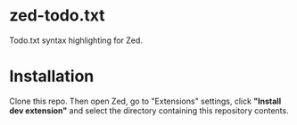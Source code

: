 # zed-todo.txt

Todo.txt syntax highlighting for Zed.

# Installation

Clone this repo. Then open Zed, go to "Extensions" settings, click **"Install dev extension"** and select the directory containing this repository contents.
